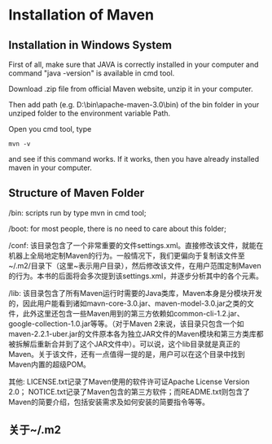 # Installation of Maven

## Installation in Windows System

First of all, make sure that JAVA is correctly installed in your computer and command "java -version" is available in cmd tool.

Download .zip file from official Maven website, unzip it in your computer.

Then add path (e.g. D:\bin\apache-maven-3.0\bin) of the bin folder in your unziped folder to the environment variable Path.

Open you cmd tool, type
```
mvn -v
```
and see if this command works. If it works, then you have already installed maven in your computer.


## Structure of Maven Folder

/bin: scripts run by type mvn in cmd tool;

/boot: for most people, there is no need to care about this folder;

/conf: 该目录包含了一个非常重要的文件settings.xml。直接修改该文件，就能在机器上全局地定制Maven的行为。一般情况下，我们更偏向于复制该文件至~/.m2/目录下（这里~表示用户目录），然后修改该文件，在用户范围定制Maven的行为。本书的后面将会多次提到该settings.xml，并逐步分析其中的各个元素。

/lib: 该目录包含了所有Maven运行时需要的Java类库，Maven本身是分模块开发的，因此用户能看到诸如mavn-core-3.0.jar、maven-model-3.0.jar之类的文件，此外这里还包含一些Maven用到的第三方依赖如common-cli-1.2.jar、google-collection-1.0.jar等等。（对于Maven 2来说，该目录只包含一个如maven-2.2.1-uber.jar的文件原本各为独立JAR文件的Maven模块和第三方类库都被拆解后重新合并到了这个JAR文件中）。可以说，这个lib目录就是真正的Maven。关于该文件，还有一点值得一提的是，用户可以在这个目录中找到Maven内置的超级POM。

其他: LICENSE.txt记录了Maven使用的软件许可证Apache License Version 2.0； NOTICE.txt记录了Maven包含的第三方软件；而README.txt则包含了Maven的简要介绍，包括安装需求及如何安装的简要指令等等。

## 关于~/.m2

